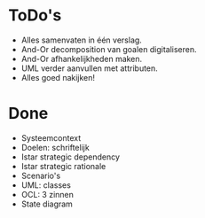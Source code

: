 # ToDo's
* Alles samenvaten in één verslag.
* And-Or decomposition van goalen digitaliseren.
* And-Or afhankelijkheden maken.
* UML verder aanvullen met attributen.
* Alles goed nakijken!

# Done
* Systeemcontext
* Doelen: schriftelijk
* Istar strategic dependency
* Istar strategic rationale
* Scenario's
* UML: classes
* OCL: 3 zinnen
* State diagram
